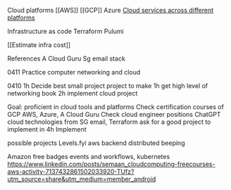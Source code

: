 
Cloud platforms
[[AWS]]
[[GCP]]
Azure
[Cloud services across different platforms](https://www.linkedin.com/posts/alexxubyte_systemdesign-coding-interviewtips-activity-7197615696631996416-ve9w?utm_source=share&utm_medium=member_android)

Infrastructure as code
Terraform
Pulumi

[[Estimate infra cost]]

References
A Cloud Guru
Sg email stack

0411
Practice computer networking and cloud

0410
1h Decide best small project project to make
1h get high level of networking book
2h implement cloud project

Goal: proficient in cloud tools and platforms
Check certification courses of GCP AWS, Azure, A Cloud Guru
Check cloud engineer positions
ChatGPT cloud technologies from SG email, Terraform
ask for a good project to implement in 4h
Implement

possible projects
Levels.fyi aws backend
distributed beeping

Amazon free badges
events and workflows, kubernetes
https://www.linkedin.com/posts/semaan_cloudcomputing-freecourses-aws-activity-7137432861502033920-TUfz?utm_source=share&utm_medium=member_android